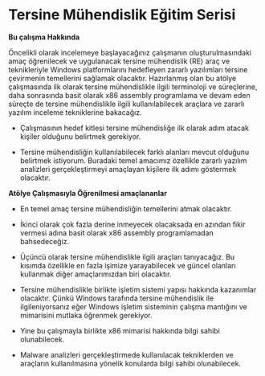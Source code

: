 # Tersine Mühendislik Eğitim Serisi

**Bu çalışma Hakkında**

Öncelikli olarak incelemeye başlayacağınız çalışmanın oluşturulmasındaki amaç öğrenilecek ve uygulanacak tersine mühendislik (RE) araç ve teknikleriyle Windows platformlarını hedefleyen zararlı yazılımları tersine çevirmenin temellerini sağlamak olacaktır. Hazırlanmış olan bu atölye çalışmasında ilk olarak tersine mühendislikle ilgili terminoloji ve süreçlerine, daha sonrasında basit olarak x86 assembly programlama ve devam eden süreçte de tersine mühendislikle ilgili kullanılabilecek araçlara ve zararlı yazılım inceleme tekniklerine bakacağız.


- Çalışmasının hedef kitlesi tersine mühendisliğe ilk olarak adım atacak kişiler olduğunu belirtmek gerekiyor.


- Tersine mühendisliğin kullanılabilecek farklı alanları mevcut olduğunu belirtmek istiyorum. Buradaki temel amacımız özellikle zararlı yazılım analizleri gerçekleştirmeyi amaçlayan kişilere ilk adımı göstermek olacaktır.

**Atölye Çalışmasıyla Öğrenilmesi amaçlananlar**

- En temel amaç tersine mühendisliğin temellerini atmak olacaktır.

- İkinci olarak çok fazla derine inmeyecek olacaksada en azından fikir vermesi adına basit olarak x86 assembly programlamadan bahsedeceğiz.

- Üçüncü olarak tersine mühendislikle ilgili araçları tanıyacağız. Bu kısımda özellikle en fazla işimize yarayabilecek ve güncel olanları kullanmak diğer amaçlarımızdan biri olacaktır.

- Tersine mühendislikle birlikte işletim sistemi yapısı hakkında kazanımlar olacaktır. Çünkü Windows tarafında tersine mühendislik ile ilgileniyorsanız eğer Windows işletim sisteminin çalışma mantığını ve mimarisini mutlaka öğrenmek gerekiyor.

- Yine bu çalışmayla birlikte x86 mimarisi hakkında bilgi sahibi olunabilecek.

- Malware analizleri gerçekleştirmede kullanılacak tekniklerden ve araçların kullanılmasına yönelik konularda bilgi sahibi olunabilecek.
